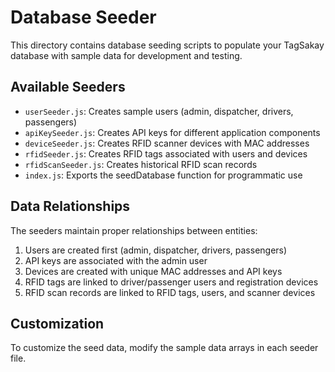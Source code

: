 # Database Seeder

This directory contains database seeding scripts to populate your TagSakay database with sample data for development and testing.

## Available Seeders

- `userSeeder.js`: Creates sample users (admin, dispatcher, drivers, passengers)
- `apiKeySeeder.js`: Creates API keys for different application components
- `deviceSeeder.js`: Creates RFID scanner devices with MAC addresses
- `rfidSeeder.js`: Creates RFID tags associated with users and devices
- `rfidScanSeeder.js`: Creates historical RFID scan records
- `index.js`: Exports the seedDatabase function for programmatic use

## Data Relationships

The seeders maintain proper relationships between entities:

1. Users are created first (admin, dispatcher, drivers, passengers)
2. API keys are associated with the admin user
3. Devices are created with unique MAC addresses and API keys
4. RFID tags are linked to driver/passenger users and registration devices
5. RFID scan records are linked to RFID tags, users, and scanner devices

## Customization

To customize the seed data, modify the sample data arrays in each seeder file.
